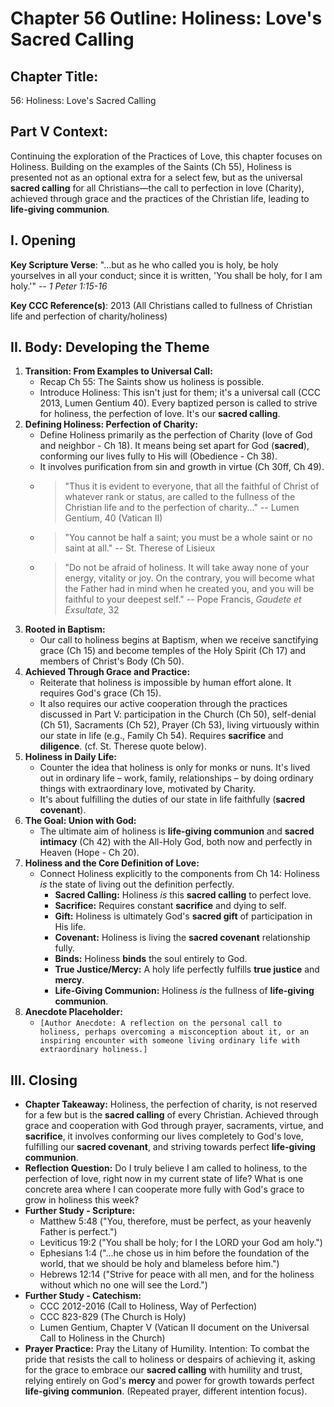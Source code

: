 # Chapter 56 Outline: Holiness: Love's Sacred Calling

## Chapter Title:

56: Holiness: Love's Sacred Calling

## Part V Context:

Continuing the exploration of the Practices of Love, this chapter focuses on Holiness. Building on the examples of the Saints (Ch 55), Holiness is presented not as an optional extra for a select few, but as the universal **sacred calling** for all Christians—the call to perfection in love (Charity), achieved through grace and the practices of the Christian life, leading to **life-giving communion**.

## I. Opening

**Key Scripture Verse**: "...but as he who called you is holy, be holy yourselves in all your conduct; since it is written, 'You shall be holy, for I am holy.'" -- _1 Peter 1:15-16_

**Key CCC Reference(s)**: 2013 (All Christians called to fullness of Christian life and perfection of charity/holiness)

## II. Body: Developing the Theme

1.  **Transition: From Examples to Universal Call:**
    *   Recap Ch 55: The Saints show us holiness is possible.
    *   Introduce Holiness: This isn't just for them; it's a universal call (CCC 2013, Lumen Gentium 40). Every baptized person is called to strive for holiness, the perfection of love. It's our **sacred calling**.
2.  **Defining Holiness: Perfection of Charity:**
    *   Define Holiness primarily as the perfection of Charity (love of God and neighbor - Ch 18). It means being set apart for God (**sacred**), conforming our lives fully to His will (Obedience - Ch 38).
    *   It involves purification from sin and growth in virtue (Ch 30ff, Ch 49).
    *   > "Thus it is evident to everyone, that all the faithful of Christ of whatever rank or status, are called to the fullness of the Christian life and to the perfection of charity..." -- Lumen Gentium, 40 (Vatican II)
    *   > "You cannot be half a saint; you must be a whole saint or no saint at all." -- St. Therese of Lisieux
    *   > "Do not be afraid of holiness. It will take away none of your energy, vitality or joy. On the contrary, you will become what the Father had in mind when he created you, and you will be faithful to your deepest self." -- Pope Francis, *Gaudete et Exsultate*, 32
3.  **Rooted in Baptism:**
    *   Our call to holiness begins at Baptism, when we receive sanctifying grace (Ch 15) and become temples of the Holy Spirit (Ch 17) and members of Christ's Body (Ch 50).
4.  **Achieved Through Grace and Practice:**
    *   Reiterate that holiness is impossible by human effort alone. It requires God's grace (Ch 15).
    *   It also requires our active cooperation through the practices discussed in Part V: participation in the Church (Ch 50), self-denial (Ch 51), Sacraments (Ch 52), Prayer (Ch 53), living virtuously within our state in life (e.g., Family Ch 54). Requires **sacrifice** and **diligence**. (cf. St. Therese quote below).
5.  **Holiness in Daily Life:**
    *   Counter the idea that holiness is only for monks or nuns. It's lived out in ordinary life – work, family, relationships – by doing ordinary things with extraordinary love, motivated by Charity.
    *   It's about fulfilling the duties of our state in life faithfully (**sacred covenant**).
6.  **The Goal: Union with God:**
    *   The ultimate aim of holiness is **life-giving communion** and **sacred intimacy** (Ch 42) with the All-Holy God, both now and perfectly in Heaven (Hope - Ch 20).
7.  **Holiness and the Core Definition of Love:**
    *   Connect Holiness explicitly to the components from Ch 14: Holiness _is_ the state of living out the definition perfectly.
        *   **Sacred Calling:** Holiness _is_ this **sacred calling** to perfect love.
        *   **Sacrifice:** Requires constant **sacrifice** and dying to self.
        *   **Gift:** Holiness is ultimately God's **sacred gift** of participation in His life.
        *   **Covenant:** Holiness is living the **sacred covenant** relationship fully.
        *   **Binds:** Holiness **binds** the soul entirely to God.
        *   **True Justice/Mercy:** A holy life perfectly fulfills **true justice** and **mercy**.
        *   **Life-Giving Communion:** Holiness _is_ the fullness of **life-giving communion**.
8.  **Anecdote Placeholder:**
    *   `[Author Anecdote: A reflection on the personal call to holiness, perhaps overcoming a misconception about it, or an inspiring encounter with someone living ordinary life with extraordinary holiness.]`

## III. Closing

*   **Chapter Takeaway:** Holiness, the perfection of charity, is not reserved for a few but is the **sacred calling** of every Christian. Achieved through grace and cooperation with God through prayer, sacraments, virtue, and **sacrifice**, it involves conforming our lives completely to God's love, fulfilling our **sacred covenant**, and striving towards perfect **life-giving communion**.
*   **Reflection Question:** Do I truly believe I am called to holiness, to the perfection of love, right now in my current state of life? What is one concrete area where I can cooperate more fully with God's grace to grow in holiness this week?
*   **Further Study - Scripture:**
    *   Matthew 5:48 ("You, therefore, must be perfect, as your heavenly Father is perfect.")
    *   Leviticus 19:2 ("You shall be holy; for I the LORD your God am holy.")
    *   Ephesians 1:4 ("...he chose us in him before the foundation of the world, that we should be holy and blameless before him.")
    *   Hebrews 12:14 ("Strive for peace with all men, and for the holiness without which no one will see the Lord.")
*   **Further Study - Catechism:**
    *   CCC 2012-2016 (Call to Holiness, Way of Perfection)
    *   CCC 823-829 (The Church is Holy)
    *   Lumen Gentium, Chapter V (Vatican II document on the Universal Call to Holiness in the Church)
*   **Prayer Practice:** Pray the Litany of Humility. Intention: To combat the pride that resists the call to holiness or despairs of achieving it, asking for the grace to embrace our **sacred calling** with humility and trust, relying entirely on God's **mercy** and power for growth towards perfect **life-giving communion**. (Repeated prayer, different intention focus).

